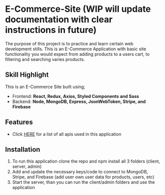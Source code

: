 # E-Commerce-Site (WIP will update documentation with clear instructions in future)

The purpose of this project is to practice and learn certain web development stills. This is an E-Commerce Application with basic site functionality you would expect from adding products to a users cart, to filtering and searching varies products.

## Skill Highlight

This is an E-Commerce Site built using; 
 - Frontend: **React, Redux, Axios, Styled Components and Sass**
 - Backend: **Node, MongoDB, Express, JsonWebToken, Stripe, and Firebase**

## Features

- Click [HERE](https://github.com/AnthonyA44/E-Commerce-Site/blob/main/server/API.md) for a list of all apis used in this application

## Installation

1. To run this application clone the repo and npm install all 3 folders (client, server, admin)
2. Add and update the necessary keys/code to connect to MongoDB, Stripe, and Firebase (add user own user data for products, users, etc)
3. Start the server, than you can run the client/admin folders and use the application
